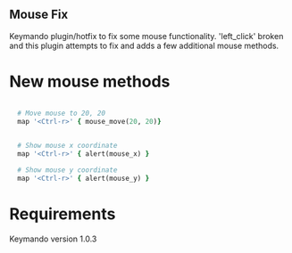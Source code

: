 Mouse Fix
----------

Keymando plugin/hotfix to fix some mouse functionality.  'left_click' broken and this plugin attempts to fix and adds a few additional mouse methods.

New mouse methods
========

``` ruby

  # Move mouse to 20, 20
  map '<Ctrl-r>' { mouse_move(20, 20)}

  
  # Show mouse x coordinate
  map '<Ctrl-r>' { alert(mouse_x) }

  # Show mouse y coordinate
  map '<Ctrl-r>' { alert(mouse_y) }
```

Requirements
============

Keymando version 1.0.3


